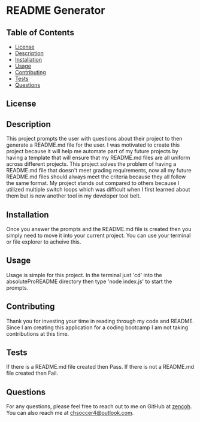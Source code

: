 
# README Generator

## Table of Contents
* [License](#license)
* [Description](#description)
* [Installation](#installation)
* [Usage](#usage)
* [Contributing](#contributing)
* [Tests](#tests)
* [Questions](#questions)

## License




## Description
This project prompts the user with questions about their project to then generate a README.md file for the user. I was motivated to create this project because it will help me automate part of my future projects by having a template that will ensure that my README.md files are all uniform across different projects. This project solves the problem of having a README.md file that doesn't meet grading requirements, now all my future README.md files should always meet the criteria because they all follow the same format. My project stands out compared to others because I utilized multiple switch loops which was difficult when I first learned about them but is now another tool in my developer tool belt.

## Installation
Once you answer the prompts and the README.md file is created then you simply need to move it into your current project. You can use your terminal or file explorer to acheive this.

## Usage
Usage is simple for this project. In the terminal just 'cd' into the absoluteProREADME directory then type 'node index.js' to start the prompts.

## Contributing
Thank you for investing your time in reading through my code and README. Since I am creating this application for a coding bootcamp I am not taking contributions at this time.

## Tests
If there is a README.md file created then Pass. If there is not a README.md file created then Fail.

## Questions
For any questions, please feel free to reach out to me on GitHub at [zencoh](https://github.com/zencoh). You can also reach me at chsoccer4@outlook.com.
